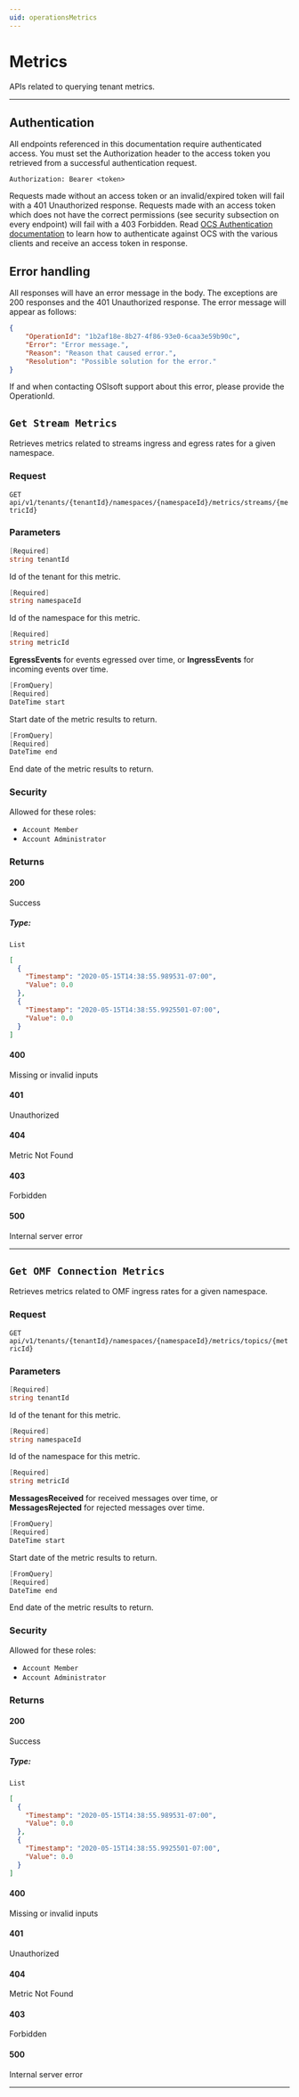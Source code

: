 ```yaml
---
uid: operationsMetrics
---
```


# Metrics

APIs related to querying tenant metrics.


***

## Authentication

All endpoints referenced in this documentation require authenticated access. You must set the Authorization header to the access token you retrieved from a successful authentication request.

`Authorization: Bearer <token>`

Requests made without an access token or an invalid/expired token will fail with a 401 Unauthorized response.
Requests made with an access token which does not have the correct permissions (see security subsection on every endpoint) will fail with a 403 Forbidden.
Read [OCS Authentication documentation](https://github.com/osisoft/OSI-Samples-OCS/blob/master/docs/AUTHENTICATION_README.md) to learn how to authenticate against OCS with the various clients and receive an access token in response.

## Error handling

All responses will have an error message in the body. The exceptions are 200 responses and the 401 Unauthorized response. The error message will appear as follows:

```json
{
    "OperationId": "1b2af18e-8b27-4f86-93e0-6caa3e59b90c", 
    "Error": "Error message.", 
    "Reason": "Reason that caused error.", 
    "Resolution": "Possible solution for the error." 
}
```

If and when contacting OSIsoft support about this error, please provide the OperationId.

## `Get Stream Metrics`

Retrieves metrics related to streams ingress and egress rates for a given namespace.

### Request

`GET api/v1/tenants/{tenantId}/namespaces/{namespaceId}/metrics/streams/{metricId}`

### Parameters

```csharp
[Required]
string tenantId
```

Id of the tenant for this metric.

```csharp
[Required]
string namespaceId
```

Id of the namespace for this metric.

```csharp
[Required]
string metricId
```

**EgressEvents** for events egressed over time, or **IngressEvents** for incoming events over time.

```csharp
[FromQuery]
[Required]
DateTime start
```

Start date of the metric results to return.

```csharp
[FromQuery]
[Required]
DateTime end
```

End date of the metric results to return.

### Security

Allowed for these roles:

- `Account Member`
- `Account Administrator`

### Returns

#### 200

Success

##### Type:

 `List`

```json
[
  {
    "Timestamp": "2020-05-15T14:38:55.989531-07:00",
    "Value": 0.0
  },
  {
    "Timestamp": "2020-05-15T14:38:55.9925501-07:00",
    "Value": 0.0
  }
]
```

#### 400

Missing or invalid inputs

#### 401

Unauthorized

#### 404

Metric Not Found

#### 403

Forbidden

#### 500

Internal server error
***

## `Get OMF Connection Metrics`

Retrieves metrics related to OMF ingress rates for a given namespace.

### Request

`GET api/v1/tenants/{tenantId}/namespaces/{namespaceId}/metrics/topics/{metricId}`

### Parameters

```csharp
[Required]
string tenantId
```

Id of the tenant for this metric.

```csharp
[Required]
string namespaceId
```

Id of the namespace for this metric.

```csharp
[Required]
string metricId
```

**MessagesReceived** for received messages over time, or **MessagesRejected** for rejected messages over time.

```csharp
[FromQuery]
[Required]
DateTime start
```

Start date of the metric results to return.

```csharp
[FromQuery]
[Required]
DateTime end
```

End date of the metric results to return.

### Security

Allowed for these roles:

- `Account Member`
- `Account Administrator`

### Returns

#### 200

Success

##### Type:

 `List`

```json
[
  {
    "Timestamp": "2020-05-15T14:38:55.989531-07:00",
    "Value": 0.0
  },
  {
    "Timestamp": "2020-05-15T14:38:55.9925501-07:00",
    "Value": 0.0
  }
]
```

#### 400

Missing or invalid inputs

#### 401

Unauthorized

#### 404

Metric Not Found

#### 403

Forbidden

#### 500

Internal server error

***
